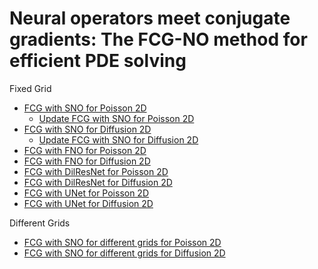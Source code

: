 # Neural operators meet conjugate gradients: The FCG-NO method for efficient PDE solving

Fixed Grid
+ [FCG with SNO for Poisson 2D](https://github.com/arudikov/FCG/blob/main/notebooks/FCG%2C%20SNO%2C%20Poisson%202D.ipynb)
  + [Update FCG with SNO for Poisson 2D](https://github.com/arudikov/FCG/blob/main/notebooks/Update%20FCG%2C%20SNO%2C%20Poisson%202D.ipynb)
+ [FCG with SNO for Diffusion 2D](https://github.com/arudikov/FCG/blob/main/notebooks/FCG%2C%20SNO%2C%20Diffusion%202D.ipynb)
  + [Update FCG with SNO for Diffusion 2D](https://github.com/arudikov/FCG/blob/main/notebooks/Update%20FCG%2C%20SNO%2C%20Diffusion%202D.ipynb)
+ [FCG with FNO for Poisson 2D](https://github.com/arudikov/FCG/blob/main/notebooks/FCG%2C%20FNO%2C%20Poisson%202D.ipynb)
+ [FCG with FNO for Diffusion 2D](https://github.com/arudikov/FCG/blob/main/notebooks/FCG%2C%20FNO%2C%20Diffusion%202D.ipynb)
+ [FCG with DilResNet for Poisson 2D](https://github.com/arudikov/FCG/blob/main/notebooks/FCG%2C%20DilResNet%2C%20Poisson%202D.ipynb)
+ [FCG with DilResNet for Diffusion 2D](https://github.com/arudikov/FCG/blob/main/notebooks/FCG%2C%20DilResNet%2C%20Poisson%202D.ipynb)
+ [FCG with UNet for Poisson 2D](https://github.com/arudikov/FCG/blob/main/notebooks/FCG%2C%20UNet%2C%20Poisson%202D.ipynb)
+ [FCG with UNet for Diffusion 2D](https://github.com/arudikov/FCG/blob/main/notebooks/FCG%2C%20UNet%2C%20Diffusion%202D.ipynb)

Different Grids
+ [FCG with SNO for different grids for Poisson 2D](https://github.com/arudikov/FCG/blob/main/notebooks/FCG%2C%20SNO%2C%20different%20grids%2C%20Poisson%202D.ipynb)
+ [FCG with SNO for different grids for Diffusion 2D](https://github.com/arudikov/FCG/blob/main/notebooks/FCG%2C%20SNO%2C%20different%20grids%2C%20Diffusion%202D.ipynb)
